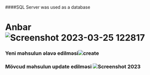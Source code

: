####SQL Server was used as a database
# Anbar![Screenshot 2023-03-25 122817](https://user-images.githubusercontent.com/87228661/227706786-7f995370-35d4-4ca6-aa70-3c56d77de0f3.png)
### Yeni məhsulun əlavə edilməsi![create](https://user-images.githubusercontent.com/87228661/227707095-b098dc8e-ea37-4f17-8a1a-f07194c9a426.png)
### Mövcud məhsulun update edilməsi ![Screenshot 2023](https://user-images.githubusercontent.com/87228661/227706921-c45c6795-f1dc-4abe-a152-5341358a28b8.png)

